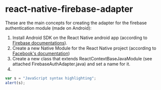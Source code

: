 # react-native-firebase-adapter


These are the main concepts for creating the adapter for the firebase authentication module (made on Android):

1. Install Android SDK on the React Native android app (according to [Firebase documentations](https://firebase.google.com/support/guides/firebase-android#update_your_gradle_dependencies_numbered)).
2. Create a new Native Module for the React Native project (according to [Facebook's documentation](https://facebook.github.io/react-native/docs/native-modules-ios.html))
2. Create a new class that extends ReactContextBaseJavaModule (see attached FirebaseAuthAdapter.java) and set a name for it.
3. 

```javascript
var s = "JavaScript syntax highlighting";
alert(s);
```
